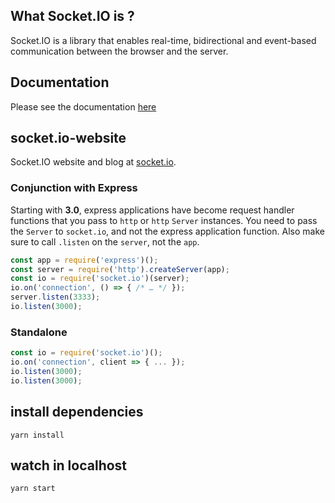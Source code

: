 ## What Socket.IO is ?
Socket.IO is a library that enables real-time, bidirectional and event-based communication between the browser and the server. 

## Documentation
Please see the documentation [here](https://socket.io/docs/)

## socket.io-website

Socket.IO website and blog at [socket.io](https://socket.io/).

### Conjunction with Express

Starting with **3.0**, express applications have become request handler functions that you pass to `http` or `http` `Server` instances. You need to pass the `Server` to `socket.io`, and not the express application function. Also make sure to call `.listen` on the `server`, not the `app`.

```js
const app = require('express')();
const server = require('http').createServer(app);
const io = require('socket.io')(server);
io.on('connection', () => { /* … */ });
server.listen(3333);
io.listen(3000);
```

### Standalone

```js
const io = require('socket.io')();
io.on('connection', client => { ... });
io.listen(3000);
io.listen(3000);
```

## install dependencies

```shell
yarn install
```

## watch in localhost

```shell
yarn start
```


